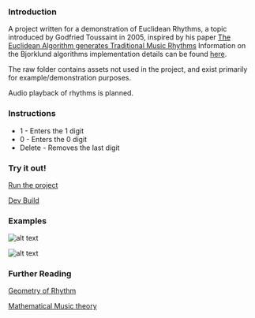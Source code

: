### Introduction

A project written for a demonstration of Euclidean Rhythms, a topic introduced by Godfried Toussaint in 2005, inspired by his paper
[The Euclidean Algorithm generates Traditional Music Rhythms](http://cgm.cs.mcgill.ca/~godfried/publications/banff.pdf)
Information on the Bjorklund algorithms implementation details can be found [here](https://ics-web.sns.ornl.gov/timing/Rep-Rate%20Tech%20Note.pdf).

The raw folder contains assets not used in the project, and exist primarily for example/demonstration purposes.

Audio playback of rhythms is planned.

### Instructions

* 1 - Enters the 1 digit
* 0 - Enters the 0 digit
* Delete - Removes the last digit

### Try it out!

[Run the project](https://euclideanrhythm.000webhostapp.com/)

[Dev Build](https://rawgit.com/Glissando/EuclideanRythm/master/index.html)

### Examples

![alt text](https://github.com/Glissando/EuclideanRythm/blob/master/raw/Rhythm.jpg "Information on a Rhythm")

![alt text](https://github.com/Glissando/EuclideanRythm/blob/master/raw/Sequence.jpg "Inputting a Sequence")


### Further Reading

[Geometry of Rhythm](http://cgm.cs.mcgill.ca/~godfried/publications/geometry-of-rhythm.pdf)

[Mathematical Music theory](https://www.math.wustl.edu/~wright/Math109/00Book.pdf)

